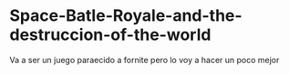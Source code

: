 # Space-Batle-Royale-and-the-destruccion-of-the-world
Va a ser un juego paraecido a fornite pero lo voy a hacer un poco mejor 
